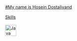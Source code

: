 <a class= "headding-Link" href="#may-name-is-hosein-dostalivand">#My name is Hosein Dostalivand

<a class="heading-link" href="#skills">Skills<svg class="octicon octicon-link" viewBox="0 0 16 16" version="1.1" width="16" height="16" aria-hidden="true"></svg></a><br><br>
<img src="https://raw.githubusercontent.com/danielcranney/readme-generator/main/public/icons/skills/java-colored.svg" width="36" height="36" alt="Java" style="max-width: 100%">
